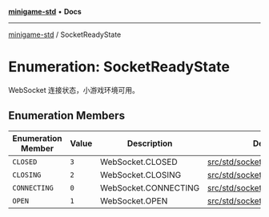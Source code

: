 [**minigame-std**](../README.md) • **Docs**

***

[minigame-std](../README.md) / SocketReadyState

# Enumeration: SocketReadyState

WebSocket 连接状态，小游戏环境可用。

## Enumeration Members

| Enumeration Member | Value | Description | Defined in |
| ------ | ------ | ------ | ------ |
| `CLOSED` | `3` | WebSocket.CLOSED | [src/std/socket/socket\_define.ts:22](https://github.com/JiangJie/minigame-std/blob/ffbed6cccc22260d9da27c221c59422568396e08/src/std/socket/socket_define.ts#L22) |
| `CLOSING` | `2` | WebSocket.CLOSING | [src/std/socket/socket\_define.ts:18](https://github.com/JiangJie/minigame-std/blob/ffbed6cccc22260d9da27c221c59422568396e08/src/std/socket/socket_define.ts#L18) |
| `CONNECTING` | `0` | WebSocket.CONNECTING | [src/std/socket/socket\_define.ts:10](https://github.com/JiangJie/minigame-std/blob/ffbed6cccc22260d9da27c221c59422568396e08/src/std/socket/socket_define.ts#L10) |
| `OPEN` | `1` | WebSocket.OPEN | [src/std/socket/socket\_define.ts:14](https://github.com/JiangJie/minigame-std/blob/ffbed6cccc22260d9da27c221c59422568396e08/src/std/socket/socket_define.ts#L14) |
